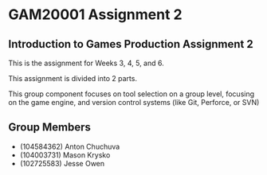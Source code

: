 # GAM20001 Assignment 2
## Introduction to Games Production Assignment 2
This is the assignment for Weeks 3, 4, 5, and 6.

This assignment is divided into 2 parts.

This group component focuses on tool selection on a group level, focusing on the game engine, and version control systems (like Git, Perforce, or SVN)

## Group Members

- (104584362) Anton Chuchuva
- (104003731) Mason Krysko
- (102725583) Jesse Owen
